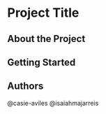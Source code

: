 # Project Title

## About the Project

## Getting Started

## Authors
@casie-aviles
@isaiahmajarreis 